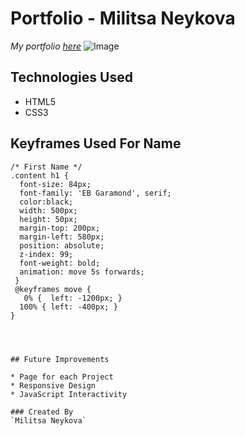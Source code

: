 # Portfolio - Militsa Neykova

*My portfolio  [here](ttps://militsaneykova.com)*
![Image](https://militsaneykova.com)

## Technologies Used

* HTML5
* CSS3


## Keyframes Used For Name

```
/* First Name */
.content h1 {
  font-size: 84px;
  font-family: 'EB Garamond', serif;
  color:black;
  width: 500px;
  height: 50px;
  margin-top: 200px;
  margin-left: 580px;
  position: absolute;
  z-index: 99;
  font-weight: bold;
  animation: move 5s forwards;
 }
 @keyframes move {
   0% {  left: -1200px; }
  100% { left: -400px; }
}




## Future Improvements

* Page for each Project
* Responsive Design
* JavaScript Interactivity

### Created By
`Militsa Neykova`


